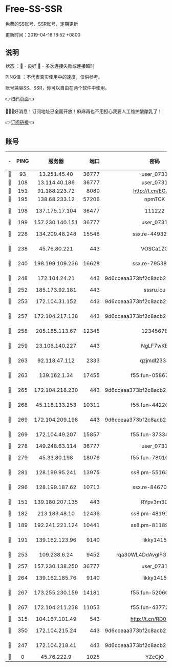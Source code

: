 # Free-SS-SSR

免费的SS账号、SSR账号，定期更新

更新时间：2019-04-18 18:52 +0800

## 说明

状态     ：🙂 - 良好 🙁 - 多次连接失败或连接超时

PING值   ：不代表真实使用中的速度，仅供参考。

账号兼容SS、SSR，你可以自由在两个软件中使用。

👉[扫码页面](https://liesauer.github.io/Free-SS-SSR/)👈

🎉🎉🎉好消息！订阅地址已全面开放！麻麻再也不用担心我要人工维护酸酸乳了！

👉[订阅链接](https://www.liesauer.net/yogurt/subscribe?ACCESS_TOKEN=DAYxR3mMaZAsaqUb)👈

## 账号

|-|PING|服务器|端口|密码|加密方式|区域|
|:----:|:----:|:-----:|-----:|:----:|:----:|:----:|
|🙂|93|13.251.45.40|36777|user_0731|chacha20|SG|
|🙂|108|13.114.40.186|36777|user_0731|chacha20|JP|
|🙂|151|91.188.223.72|8080|http://t.cn/EGJIyrl|rc4-md5|RU|
|🙂|195|138.68.233.12|57206|npmTCK|rc4-md5|US|
|🙂|198|137.175.17.104|36477|111222|aes-256-cfb|US|
|🙂|199|157.230.140.151|36777|user_0731|chacha20|US|
|🙂|228|134.209.48.248|15548|ssx.re-44932376|aes-256-cfb|US|
|🙂|238|45.76.80.221|443|VOSCa1ZG|aes-256-cfb|DE|
|🙂|240|198.199.109.236|16628|ssx.re-79538912|aes-256-cfb|US|
|🙂|248|172.104.24.21|443|9d6cceaa373bf2c8acb22e60b6a58be6|aes-256-cfb|US|
|🙂|252|185.173.92.181|443|sssru.icu|rc4-md5|RU|
|🙂|253|172.104.31.152|443|9d6cceaa373bf2c8acb22e60b6a58be6|aes-256-cfb|US|
|🙂|257|172.104.217.138|443|9d6cceaa373bf2c8acb22e60b6a58be6|aes-256-cfb|US|
|🙂|258|205.185.113.67|12345|12345678|aes-256-cfb|US|
|🙂|259|23.106.140.227|443|NgLF7wKB|aes-256-cfb|US|
|🙂|263|92.118.47.112|2333|qzjmdl2333|aes-256-cfb|US|
|🙂|263|139.162.1.34|17455|f55.fun-05867060|aes-256-cfb|SG|
|🙂|265|172.104.218.230|443|9d6cceaa373bf2c8acb22e60b6a58be6|aes-256-cfb|US|
|🙂|268|45.118.133.253|10311|f55.fun-44220046|aes-256-cfb|SG|
|🙂|269|172.104.209.198|443|9d6cceaa373bf2c8acb22e60b6a58be6|aes-256-cfb|US|
|🙂|269|172.104.49.207|15857|f55.fun-37334646|aes-256-cfb|SG|
|🙂|278|149.248.63.114|36777|user_0731|chacha20|CA|
|🙂|279|45.33.80.198|18076|f55.fun-78010722|aes-256-cfb|US|
|🙂|281|128.199.95.241|13975|ss8.pm-55163159|aes-256-cfb|SG|
|🙂|296|128.199.187.62|10713|ssx.re-84670047|aes-256-cfb|SG|
|🙂|151|139.180.207.135|443|RYpv3m3D|aes-256-cfb|JP|
|🙂|182|213.183.48.10|12436|ss8.pm-48191124|rc4-md5|RU|
|🙂|189|192.241.221.124|10441|ss8.pm-81189488|aes-256-cfb|US|
|🙂|191|139.162.123.96|9140|likky1415|aes-256-cfb|JP|
|🙂|253|109.238.6.24|9452|rqa30WL4DdAvgIFG6Fs3znzTa|aes-256-cfb|FR|
|🙂|257|157.230.138.250|36777|user_0731|chacha20|US|
|🙂|264|139.162.185.76|9140|likky1415|aes-256-cfb|DE|
|🙂|267|173.255.230.159|14181|f55.fun-52060044|aes-256-cfb|US|
|🙂|267|172.104.211.238|11053|f55.fun-43772326|aes-256-cfb|US|
|🙂|315|104.167.101.49|543|http://t.cn/RD0D7sx|rc4-md5|CA|
|🙂|350|172.104.215.24|443|9d6cceaa373bf2c8acb22e60b6a58be6|aes-256-cfb|US|
|🙁|247|172.104.218.41|443|9d6cceaa373bf2c8acb22e60b6a58be6|aes-256-cfb|US|
|🙁|0|45.76.222.9|1025|YZcCjQ|rc4-md5|JP|
